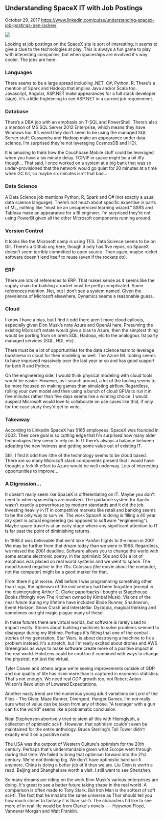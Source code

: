 ## Understanding SpaceX IT with Job Postings

October 29, 2017
https://www.linkedin.com/pulse/understanding-spacex-job-postings-ben-lackey/

![](spacex.jpg)

Looking at job postings on the SpaceX site is sort of interesting. It seems to give a clue to the technologies at play. This is always a fun game to play with interesting companies, but when spaceships are involved it's way cooler. The jobs are here.

### Languages

There seems to be a large spread including .NET, C#, Python, R. There's a mention of Spark and Hadoop that implies Java and/or Scala too. Javascript, Angular, ASP.NET make appearances for a full stack developer (sigh). It's a little frightening to see ASP.NET in a current job requirement.

### Database

There’s a DBA job with an emphasis on T-SQL and PowerShell. There’s also a mention of MS SQL Server 2012 Enterprise, which means they have Windows too. It’s weird they don’t seem to be using the managed SQL Server stuff. Cassandra and Hadoop make an appearance under data science. I’m surprised they’re not leveraging CosmosDB and HDI.

It is amusing to think how the Couchbase Mobile stuff could be leveraged when you have a six minute delay. TCP/IP in space might be a bit iffy though... That said, I once worked on a system at a big bank that was so under-provisioned that the network would go quiet for 20 minutes at a time when GC hit, so maybe six minutes isn't that bad...

### Data Science
A Data Science job mentions Python, R, Spark and C# (not exactly a usual data science language). There’s not much about specific expertise in parts of ML, nothing like “must be an unsupervised learning wizard.” SSRS and Tableau make an appearance for a BI engineer. I’m surprised they’re not using PowerBI given all the other Microsoft components running around.

### Version Control
It looks like the Microsoft camp is using TFS. Data Science seems to be on Git. There's a Github org here, though it only has five repos, so SpaceX doesn't seem terribly committed to open source. Then again, maybe rocket software doesn't lend itself to reuse (even if the rockets do).

### ERP
There are lots of references to ERP.  That makes sense as it seems like the supply chain for building a rocket must be pretty complicated. Some references mention .Net, but I don’t see a system named.  Given the prevalence of Microsoft elsewhere, Dynamics seems a reasonable guess.

### Cloud
I know I have a bias, but I find it odd there aren’t more cloud callouts, especially given Elon Musk’s note Azure and OpenAI here. Presuming the existing Microsoft estate would give a bias to Azure, then the simplest thing would be porting from on prem SQL, Hadoop, etc to the analogous 1st party managed services (SQL, HDI, etc).

There must be a lot of opportunities for the data science team to leverage burstiness in cloud for their modeling as well. The Azure ML tooling seems to have improved massively over the last year or so and has good support for both R and Python.

On the engineering side, I would think physical modeling with cloud tools would be easier. However, as I search around, a lot of the tooling seems to be more focused on making games than simulating airflow. Regardless, rolling your own model and then using a bunch of cloud GPUs to run it in five minutes rather than five days seems like a winning choice. I would suspect Microsoft would love to collaborate on use cases like that, if only for the case study they'd get to write.

### Takeaway
According to LinkedIn SpaceX has 5165 employees. SpaceX was founded in 2002. Their core goal is so cutting edge that I’m surprised how many older technologies they seem to rely on. In IT there’s always a balance between adopting the new hotness and getting some value out of existing IT.

Still, I find it odd how little of the technology seems to be cloud based. There are so many Microsoft stack components present that I would have thought a forklift effort to Azure would be well underway. Lots of interesting opportunities to improve…

### A Digression...
It doesn’t really seem like SpaceX is differentiating on IT. Maybe you don't need to when spaceships are involved. The guidance system for Apollo wasn't exactly a powerhouse by modern standards and it did the job. Investing heavily in IT in competitive markets like retail and banking seems to be the only way to survive. The work SpaceX is doing is filling a 40 year dry spell in actual engineering (as opposed to software "engineering"). Maybe space travel is at an early stage where any significant attention to IT is far past the point of diminishing returns.

In 1968 it was believable that we'd take PanAm flights to the moon in 2001. We may be further from that dream today than we were in 1968. Regardless, we missed the 2001 deadline. Software allows you to change the world with some arcane electronic poetry. In the optimistic 50s and 60s a lot of emphasis was placed on real world systems and we went to space. The mood turned negative in the 70s. Colossus (the movie about the computer, not the computer) might be a good marker for that.

From there it got worse. Well before I was programming something other than Logo, the optimism of the mid century had been forgotten (except in the disintegrating Arthur C. Clarke paperbacks I bought at Stagehouse Books (fittingly now The Kitchen owned by Kimbal Musk). Visions of the near future during my lifetime have included Blade Runner, Shadowrun, Event Horizon, Snow Crash and Interstellar. Dystopia, magical thinking and sometimes outright magic plague many of these.

In these futures there are virtual worlds, but software is rarely used to impact reality. Stories about building machines to solve problems seemed to disappear during my lifetime. Perhaps it's fitting that one of the central stories of my generation, Star Wars, is about destroying a machine to fix a problem instead. It's a stretch, but I'm really excited about drones and AWS Greengrass as ways to make software create more of a positive impact in the real world. HoloLens could be cool too if combined with ways to change the physical, not just the virtual.

Tyler Cowen and others argue we're seeing improvements outside of GDP and our quality of life has risen more than is captured in economic statistics. That's not enough. We need real GDP growth too, not Robert Anton Wilson's Revolution of Lowered Expectations.

Another nasty trend are the numerous young adult variations on Lord of the Flies - The Giver, Maze Runner, Divergent, Hunger Games. I'm not really sure what of value can be taken from any of those. "A teenager with a gun can fix the world" seems like a problematic conclusion.

Neal Stephenson abortively tried to stem all this with Hieroglyph, a collection of optimistic sci-fi. However, that optimism couldn't even be maintained for the entire anthology. Bruce Sterling's Tall Tower didn't exactly end it on a positive note.

The USA was the outpost of Western Culture's optimism for the 20th century. Perhaps that's understandable given what Europe went through during that time. We failed to bring that optimism forward into the 21st century. We're not thinking big. We don't have optimistic hard sci-fi anymore. China is doing a better job of it than we are. Liu Cixin is worth a read. Beijing and Shanghai are worth a visit. I still want to see Shenzhen.

So many dreams are riding on the work Elon Musk's various enterprises are doing. It's great to see a better future taking shape in the real world. A comparison is often made to Tony Stark. But Iron Man is the softest of soft sci-fi. The fact that he inhabits the same universe as Thor should tell you how much closer to fantasy it is than sci-fi. The characters I'd like to see more of in real life would be from Clarke's novels --- Heywood Floyd, Vannevar Morgan and Walt Franklin.
